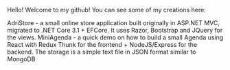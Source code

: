 Hello! Welcome to my github! You can see some of my creations here:

AdriStore - a small online store application built originally in ASP.NET MVC, migrated to .NET Core 3.1 + EFCore. It uses Razor, Bootstrap and JQuery for the views.
MiniAgenda - a quick demo on how to build a small Agenda using React with Redux Thunk for the frontend + NodeJS/Express for the backend. The storage is a simple text file in
JSON format similar to MongoDB
